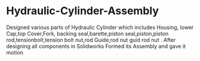 # Hydraulic-Cylinder-Assembly
Designed various parts of Hydraulic Cylinder which includes Housing, lower Cap,top Cover,Fork, backing seal,barette,piston seal,piston,piston rod,tensionbolt,tension bolt nut,rod Guide,rod nut guid rod nut . After designing all components in Solidworks Formed its Assembly  and gave it motion
